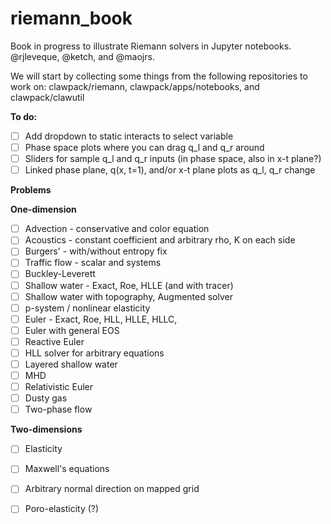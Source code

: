 # riemann_book
Book in progress to illustrate Riemann solvers in Jupyter notebooks.
@rjleveque, @ketch, and @maojrs.

We will start by collecting some things from the following repositories to work on: 
  clawpack/riemann, clawpack/apps/notebooks, and clawpack/clawutil
  
**To do:**

- [ ] Add dropdown to static interacts to select variable
- [ ] Phase space plots where you can drag q_l and q_r around
- [ ] Sliders for sample q_l and q_r inputs (in phase space, also in x-t plane?)
- [ ] Linked phase plane, q(x, t=1), and/or x-t plane plots as q_l, q_r change

**Problems**

**One-dimension**

- [ ] Advection - conservative and color equation
- [ ] Acoustics - constant coefficient and arbitrary rho, K on each side
- [ ] Burgers' - with/without entropy fix
- [ ] Traffic flow - scalar and systems
- [ ] Buckley-Leverett
- [ ] Shallow water - Exact, Roe, HLLE  (and with tracer)
- [ ] Shallow water with topography, Augmented solver
- [ ] p-system / nonlinear elasticity
- [ ] Euler - Exact, Roe, HLL, HLLE, HLLC, 
- [ ] Euler with general EOS
- [ ] Reactive Euler
- [ ] HLL solver for arbitrary equations
- [ ] Layered shallow water
- [ ] MHD
- [ ] Relativistic Euler
- [ ] Dusty gas
- [ ] Two-phase flow

**Two-dimensions**

- [ ] Elasticity
- [ ] Maxwell's equations
- [ ] Arbitrary normal direction on mapped grid
- [ ] Poro-elasticity (?)

